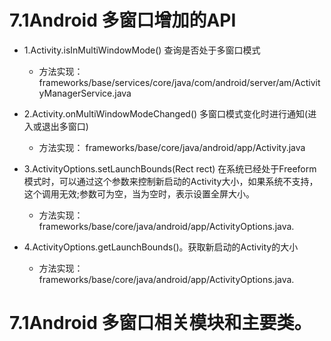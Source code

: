 # 7.1Android 多窗口增加的API
  - 1.Activity.isInMultiWindowMode() 查询是否处于多窗口模式
    - 方法实现： frameworks/base/services/core/java/com/android/server/am/ActivityManagerService.java
    
  - 2.Activity.onMultiWindowModeChanged() 多窗口模式变化时进行通知(进入或退出多窗口)
    - 方法实现： frameworks/base/core/java/android/app/Activity.java
    
  - 3.ActivityOptions.setLaunchBounds(Rect rect) 在系统已经处于Freeform模式时，可以通过这个参数来控制新启动的Activity大小，如果系统不支持，这个调用无效;参数可为空，当为空时，表示设置全屏大小。
    - 方法实现： frameworks/base/core/java/android/app/ActivityOptions.java.
    
  - 4.ActivityOptions.getLaunchBounds()。获取新启动的Activity的大小
    - 方法实现： frameworks/base/core/java/android/app/ActivityOptions.java.
    
# 7.1Android 多窗口相关模块和主要类。
    
